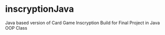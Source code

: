 # inscryptionJava
Java based version of Card Game Inscryption
Build for Final Project in Java OOP Class

